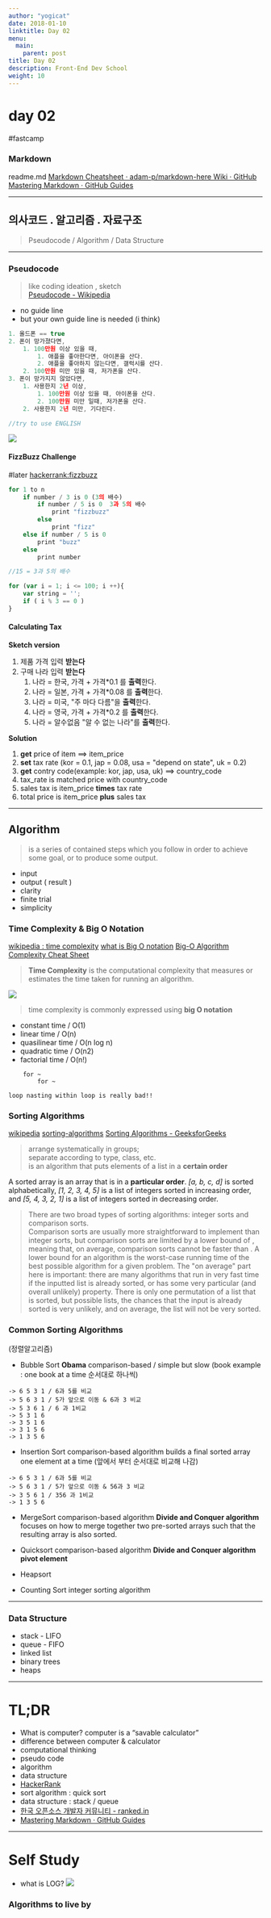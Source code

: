 ```yaml
---
author: "yogicat"
date: 2018-01-10
linktitle: Day 02
menu:
  main:
    parent: post
title: Day 02
description: Front-End Dev School
weight: 10
---
```


# day 02
#fastcamp


### Markdown  
readme.md 
[Markdown Cheatsheet · adam-p/markdown-here Wiki · GitHub](https://github.com/adam-p/markdown-here/wiki/Markdown-Cheatsheet)
[Mastering Markdown · GitHub Guides](https://guides.github.com/features/mastering-markdown/)

- - - -


## 의사코드 . 알고리즘 . 자료구조
> Pseudocode / Algorithm / Data Structure  


- - - -

### Pseudocode 
> like coding ideation , sketch  
[Pseudocode - Wikipedia](https://en.wikipedia.org/wiki/Pseudocode)

- no guide line
- but your own  guide line is needed (i think) 


```js
1. 올드폰 == true
2. 폰이 망가졌다면,
    1. 100만원 이상 있을 때,
        1. 애플을 좋아한다면, 아이폰을 산다.
        2. 애플을 좋아하지 않는다면, 갤럭시를 산다.
    2. 100만원 미만 있을 때, 저가폰을 산다.
3. 폰이 망가지지 않았다면,
    1. 사용한지 2년 이상, 
        1. 100만원 이상 있을 때, 아이폰을 산다.
        2. 100만원 미만 일때, 저가폰을 산다.
    2. 사용한지 2년 미만, 기다린다.

//try to use ENGLISH
```


![](DACE8810-97E2-4750-8F9C-7E3D4F5D25C8.png)



#### FizzBuzz Challenge
#later
[hackerrank:fizzbuzz](https://www.hackerrank.com/challenges/fizzbuzz/problem)


```js
for 1 to n
    if number / 3 is 0 (3의 배수)
        if number / 5 is 0  3과 5의 배수
            print "fizzbuzz"
        else 
            print "fizz"
    else if number / 5 is 0
        print "buzz"
    else 
        print number

//15 = 3과 5의 배수

for (var i = 1; i <= 100; i ++){
    var string = '';
    if ( i % 3 == 0 ) 
}
```

#### Calculating Tax

**Sketch version**
1. 제품 가격 입력 **받는다**
2. 구매 나라 입력 **받는다**
	1. 나라 = 한국, 가격 + 가격*0.1 를 **출력**한다. 
	2. 나라 = 일본, 가격 + 가격*0.08 를 **출력**한다. 
	3. 나라 = 미국, "주 마다 다름"을 **출력**한다. 
	4. 나라 = 영국, 가격 + 가격*0.2 를 **출력**한다. 
	5. 나라 = 알수없음 "알 수 없는 나라"를 **출력**한다.

**Solution**
1. **get** price of item ==> item_price
2. **set** tax rate (kor = 0.1, jap = 0.08, usa = "depend on state", uk = 0.2)
3. **get** contry code(example: kor, jap, usa, uk) ==> country_code
4. tax_rate is matched price with country_code
5. sales tax is item_price **times** tax rate
6. total price is item_price **plus** sales tax

- - - -

## Algorithm
> is a series of contained steps which you follow in order to achieve some goal, or to produce some output.  

- input
- output ( result )
- clarity
- finite trial 
- simplicity


### Time Complexity  & Big O Notation
[wikipedia : time complexity](https://en.wikipedia.org/wiki/Time_complexity)
[what is Big  O  notation](https://rob-bell.net/2009/06/a-beginners-guide-to-big-o-notation/)
[Big-O Algorithm Complexity Cheat Sheet](http://bigocheatsheet.com/)

> **Time Complexity** is the computational complexity that measures or estimates the time taken for running an algorithm.  

![](4FBD8E21-C067-459C-A277-A9F553648D1F.png)

> time complexity is commonly expressed using **big O notation**  

- constant time / O(1)
- linear time / O(n)
- quasilinear time / O(n log n)
- quadratic time / O(n2)
- factorial time / O(n!)


```
	for ~
 		for ~

loop nasting within loop is really bad!!
```



### Sorting Algorithms
[wikipedia](https://en.wikipedia.org/wiki/Sorting_algorithm)
[sorting-algorithms](https://brilliant.org/wiki/sorting-algorithms/)
[Sorting Algorithms - GeeksforGeeks](https://www.geeksforgeeks.org/sorting-algorithms/)

> arrange systematically in groups;  
> separate according to type, class, etc.  
> is an algorithm that puts elements of a list in a **certain order**  

A sorted array is an array that is in a **particular order**. 
*[a, b, c, d]* is sorted alphabetically,  *[1, 2, 3, 4, 5]* is a list of integers sorted in increasing order, and *[5, 4, 3, 2, 1]* is a list of integers sorted in decreasing order.

> There are two broad types of sorting algorithms: integer sorts and comparison sorts.  
> Comparison sorts are usually more straightforward to implement than integer sorts, but comparison sorts are limited by a lower bound of , meaning that, on average, comparison sorts cannot be faster than . A lower bound for an algorithm is the worst-case running time of the best possible algorithm for a given problem. The "on average" part here is important: there are many algorithms that run in very fast time if the inputted list is already sorted, or has some very particular (and overall unlikely) property. There is only one permutation of a list that is sorted, but  possible lists, the chances that the input is already sorted is very unlikely, and on average, the list will not be very sorted.  

### Common Sorting Algorithms
(정렬알고리즘)

- Bubble Sort
**Obama** 
comparison-based / simple but slow 
(book example : one book at a time 순서대로 하나씩)
```
-> 6 5 3 1 / 6과 5를 비교
-> 5 6 3 1 / 5가 앞으로 이동 & 6과 3 비교
-> 5 3 6 1 / 6 과 1비교
-> 5 3 1 6
-> 3 5 1 6
-> 3 1 5 6
-> 1 3 5 6
```


- Insertion Sort
comparison-based algorithm
builds a final sorted array one element at a time
(앞에서 부터 순서대로 비교해 나감)
```
-> 6 5 3 1 / 6과 5를 비교
-> 5 6 3 1 / 5가 앞으로 이동 & 56과 3 비교
-> 3 5 6 1 / 356 과 1비교
-> 1 3 5 6
```

- MergeSort
comparison-based algorithm
**Divide and Conquer algorithm**
focuses on how to merge together two pre-sorted arrays such that the resulting array is also sorted.



- Quicksort
comparison-based algorithm
**Divide and Conquer algorithm**
**pivot element**

- Heapsort

- Counting Sort
integer sorting algorithm

- - - -

### Data Structure

- stack  - LIFO
- queue - FIFO
- linked list
- binary trees 
- heaps

- - - -

# TL;DR
- What is computer?
	computer is a “savable calculator”
- difference between computer & calculator
- computational thinking
- pseudo code
- algorithm
- data structure
- [HackerRank](http://www.hackerrank.com)
- sort algorithm : quick sort 
- data structure : stack / queue
- [한국 오픈소스 개발자 커뮤니티 - ranked.in](http://rankedin.kr/users)
- [Mastering Markdown · GitHub Guides](https://guides.github.com/features/mastering-markdown/)


- - - -

# Self Study
- what is LOG?
![](Screen%20Shot%202018-01-10%20at%2009.49.37.png)



### Algorithms to live by

